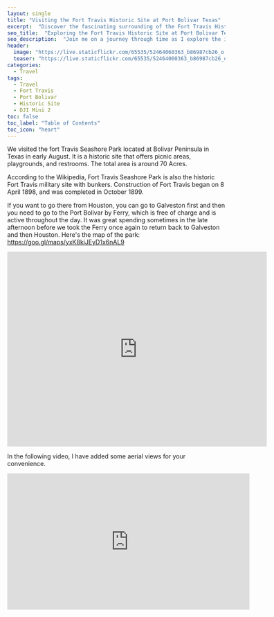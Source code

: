 ```yaml
---
layout: single
title: "Visiting the Fort Travis Historic Site at Port Bolivar Texas"
excerpt:  "Discover the fascinating surrounding of the Fort Travis Historic Site at Port Bolivar Texas through a drone shot. This post provides you on a journey in bird's eye view, exploring the military significance and architectural wonder of this less visited gem near Galveston."
seo_title:  "Exploring the Fort Travis Historic Site at Port Bolivar Texas: A 4K Bird's Eye View"
seo_description:  "Join me on a journey through time as I explore the impressive architecture of the Fort Travis Historic Site at Port Bolivar Texas with a few of my friends. You can view its military significance and discover why it's a must-visit destination for history buffs and architecture enthusiasts alike if if live near Houston, Galveston, or anywhere in Texas."
header:
  image: "https://live.staticflickr.com/65535/52464060363_b86987cb26_o.png"
  teaser: "https://live.staticflickr.com/65535/52464060363_b86987cb26_o.png"
categories:
  - Travel
tags:
  - Travel
  - Fort Travis
  - Port Bolivar
  - Historic Site
  - DJI Mini 2
toc: false
toc_label: "Table of Contents"
toc_icon: "heart"
---
```




We visited the fort Travis Seashore Park located at Bolivar Peninsula in Texas in early August. It is a historic site that offers picnic areas, playgrounds, and restrooms. The total area is around 70 Acres.  

According to the Wikipedia, Fort Travis Seashore Park is also the historic Fort Travis military site with bunkers. Construction of Fort Travis began on 8 April 1898, and was completed in October 1899.  

If you want to go there from Houston, you can go to Galveston first and then you need to go to the Port Bolivar by Ferry, which is free of charge and is active throughout the day. It was great spending sometimes in the late afternoon before we took the Ferry once again to return back to Galveston and then Houston.  Here's the map of the park: https://goo.gl/maps/yxK8kiJEyD1x6nAL9

<iframe src="https://www.google.com/maps/embed?pb=!1m18!1m12!1m3!1d444212.68416312!2d-95.15364617681422!3d29.56262534072131!2m3!1f0!2f0!3f0!3m2!1i1024!2i768!4f13.1!3m3!1m2!1s0x863f74fe0c894571%3A0x1a1eb8b51ec7ee99!2sFort%20Travis%20Park!5e0!3m2!1sen!2sus!4v1667089570232!5m2!1sen!2sus" width="600" height="450" style="border:0;" allowfullscreen="" loading="lazy" referrerpolicy="no-referrer-when-downgrade"></iframe>

In the following video, I have added some aerial views for your convenience.


<iframe src="https://www.youtube.com/embed/_gp5rIHCefA" width="560" height="315" frameborder="0"> </iframe>
<br/>
<!--stackedit_data:
eyJoaXN0b3J5IjpbLTIwNTk2NzgyNjAsMTY1NDM4MzYxN119
-->